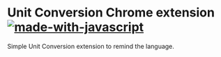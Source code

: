 # Unit Conversion Chrome extension [![made-with-javascript](https://img.shields.io/badge/Made%20with-JavaScript-orange.svg)](https://developer.mozilla.org/en-US/docs/Web/JavaScript)

Simple Unit Conversion extension to remind the language.